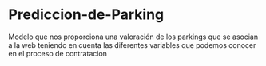 # Prediccion-de-Parking
Modelo que nos proporciona una valoración de los parkings que se asocian a la web teniendo en cuenta las diferentes variables que podemos conocer en el proceso de contratacion

